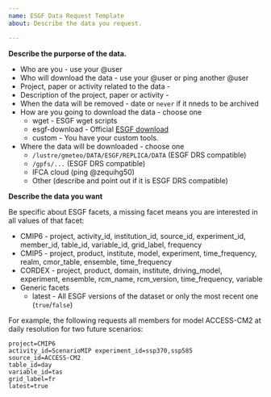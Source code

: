 ```yaml
---
name: ESGF Data Request Template
about: Describe the data you request.

---
```


**Describe the purporse of the data.**

- Who are you - use your @user
- Who will download the data - use your @user or ping another @user
- Project, paper or activity related to the data -
- Description of the project, paper or activity -
- When the data will be removed - date or `never` if it nneds to be archived
- How are you going to download the data - choose one
  - wget - ESGF wget scripts
  - esgf-download - Official [ESGF download](https://github.com/ESGF/esgf-download)
  - custom - You have your custom tools.
- Where the data will be downloaded - choose one
  - `/lustre/gmeteo/DATA/ESGF/REPLICA/DATA` (ESGF DRS compatible)
  - `/gpfs/...` (ESGF DRS compatible)
  - IFCA cloud (ping @zequihg50)
  - Other (describe and point out if it is ESGF DRS compatible)

**Describe the data you want**

Be specific about ESGF facets, a missing facet means you are interested in all values of that facet:

- CMIP6 - project, activity_id, institution_id, source_id, experiment_id, member_id, table_id, variable_id, grid_label, frequency
- CMIP5 - project, product, institute, model, experiment, time_frequency, realm, cmor_table, ensemble, time_frequency
- CORDEX - project, product, domain, institute, driving_model, experiment, ensemble, rcm_name, rcm_version, time_frequency, variable
- Generic facets
  - latest - All ESGF versions of the dataset or only the most recent one (`true`/`false`)

For example, the following requests all members for model ACCESS-CM2 at daily resolution for two future scenarios:

```
project=CMIP6
activity_id=ScenarioMIP experiment_id=ssp370,ssp585
source_id=ACCESS-CM2
table_id=day
variable_id=tas
grid_label=fr
latest=true
```
